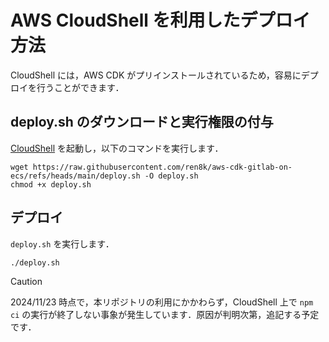 # AWS CloudShell を利用したデプロイ方法

CloudShell には，AWS CDK がプリインストールされているため，容易にデプロイを行うことができます．

## deploy.sh のダウンロードと実行権限の付与

[CloudShell](https://console.aws.amazon.com/cloudshell/home) を起動し，以下のコマンドを実行します．

```
wget https://raw.githubusercontent.com/ren8k/aws-cdk-gitlab-on-ecs/refs/heads/main/deploy.sh -O deploy.sh
chmod +x deploy.sh
```

## デプロイ

`deploy.sh` を実行します．

```
./deploy.sh
```

> [!CAUTION]
> 2024/11/23 時点で，本リポジトリの利用にかかわらず，CloudShell 上で `npm ci` の実行が終了しない事象が発生しています．原因が判明次第，追記する予定です．
